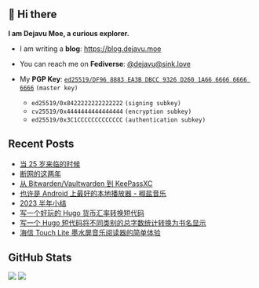 ## 👋 Hi there

**I am Dejavu Moe, a curious explorer.**

- I am writing a **blog**: https://blog.dejavu.moe
- You can reach me on **Fediverse**: [@dejavu@sink.love](https://@dejavu@sink.love)
- My **PGP Key**: [`ed25519/DF96 8883 EA3B DBCC 9326 D260 1A66 6666 6666 6666`](https://xvo.es/pgp) `(master key)`

  - `ed25519/0x8422222222222222` `(signing subkey)`
  - `cv25519/0x4444444444444444` `(encryption subkey)`
  - `ed25519/0x3C1CCCCCCCCCCCCC` `(authentication subkey)`

## Recent Posts

<!-- BLOG-POST-LIST:START -->
- [当 25 岁来临的时候](https://blog.dejavu.moe/posts/when-25-years-old-comes/)
- [断网的这两年](https://blog.dejavu.moe/posts/long-time-no-see/)
- [从 Bitwarden/Vaultwarden 到 KeePassXC](https://blog.dejavu.moe/posts/from-vaultwarden-to-keepassxc/)
- [也许是 Android 上最好的本地播放器 - 椒盐音乐](https://blog.dejavu.moe/posts/android-saltplayer/)
- [2023 半年小结](https://blog.dejavu.moe/posts/2023-semi-annual-summary/)
- [写一个好玩的 Hugo 货币汇率转换短代码](https://blog.dejavu.moe/posts/hugo-shortcodes-exchange-rate-conversion/)
- [写一个 Hugo 短代码将不同类别的总字数统计转换为书名显示](https://blog.dejavu.moe/posts/hugo-shortcodes-word-count-with-books/)
- [海信 Touch Lite 墨水屏音乐阅读器的简单体验](https://blog.dejavu.moe/posts/hisense-touch-lite/)
<!-- BLOG-POST-LIST:END -->

## GitHub Stats

![](https://fastly.jsdelivr.net/gh/DejavuMoe/GitHub-Stats@latest/generated/overview.svg)
![](https://fastly.jsdelivr.net/gh/DejavuMoe/GitHub-Stats@latest/generated/languages.svg)
